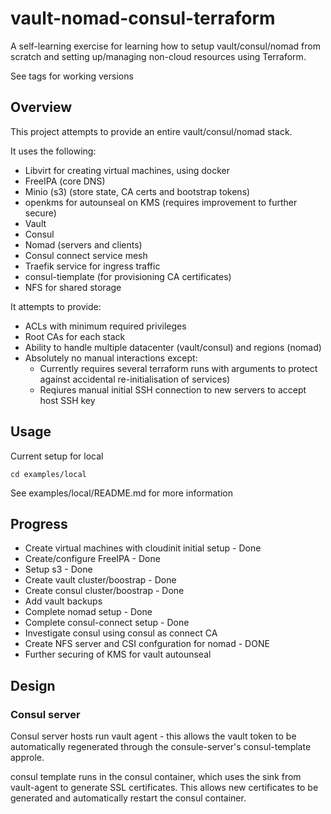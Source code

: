# vault-nomad-consul-terraform

A self-learning exercise for learning how to setup vault/consul/nomad from scratch and setting up/managing non-cloud resources using Terraform.

See tags for working versions

## Overview

This project attempts to provide an entire vault/consul/nomad stack.

It uses the following:
 * Libvirt for creating virtual machines, using docker
 * FreeIPA (core DNS)
 * Minio (s3) (store state, CA certs and bootstrap tokens)
 * openkms for autounseal on KMS (requires improvement to further secure)
 * Vault
 * Consul
 * Nomad (servers and clients)
 * Consul connect service mesh
 * Traefik service for ingress traffic
 * consul-tiemplate (for provisioning CA certificates)
 * NFS for shared storage

It attempts to provide:
 * ACLs with minimum required privileges
 * Root CAs for each stack
 * Ability to handle multiple datacenter (vault/consul) and regions (nomad)
 * Absolutely no manual interactions except:
   * Currently requires several terraform runs with arguments to protect against accidental re-initialisation of services)
   * Reqiures manual initial SSH connection to new servers to accept host SSH key

## Usage

Current setup for local

```
cd examples/local
```

See examples/local/README.md for more information

## Progress

 * Create virtual machines with cloudinit initial setup - Done
 * Create/configure FreeIPA - Done
 * Setup s3 - Done 
 * Create vault cluster/boostrap - Done
 * Create consul cluster/boostrap - Done
 * Add vault backups
 * Complete nomad setup - Done
 * Complete consul-connect setup - Done
 * Investigate consul using consul as connect CA
 * Create NFS server and CSI confguration for nomad - DONE
 * Further securing of KMS for vault autounseal

## Design

### Consul server

Consul server hosts run vault agent - this allows the vault token to be automatically regenerated through the consule-server's consul-template approle.

consul template runs in the consul container, which uses the sink from vault-agent to generate SSL certificates. This allows new certificates to be generated and automatically restart the consul container.

